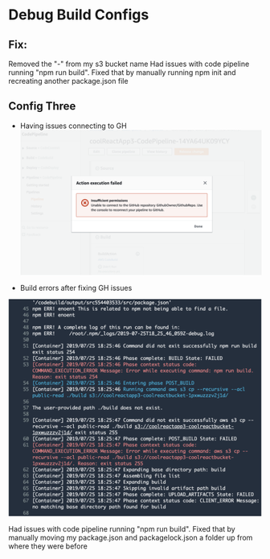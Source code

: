 # Debug Build Configs

## Fix: 
Removed the "-" from my s3 bucket name
Had issues with code pipeline running "npm run build". Fixed that by manually running npm init and recreating another package.json file

## Config Three
- Having issues connecting to GH
![File Three](./assets/aws3-error.png)

- Build errors after fixing GH issues

![File Build](./assets/aws3-initial-build-error.png)

Had issues with code pipeline running "npm run build". Fixed that by manually moving my package.json and packagelock.json a folder up from where they were before
